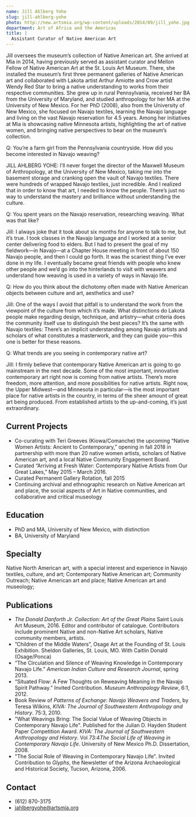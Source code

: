 ```yaml
---
name: Jill Ahlberg Yohe
slug: jill-ahlberg-yohe
photo: http://new.artsmia.org/wp-content/uploads/2014/09/jill_yohe.jpg
department: Art of Africa and the Americas
title: |
  Assistant Curator of Native American Art
---
```


Jill oversees the museum’s collection of Native American art. She arrived at Mia in 2014, having previously served as assistant curator and Mellon Fellow of Native American Art at the St. Louis Art Museum. There, she installed the museum’s first three permanent galleries of Native American art and collaborated with Lakota artist Arthur Amiotte and Crow artist Wendy Red Star to bring a native understanding to works from their respective communities. She grew up in rural Pennsylvania, received her BA from the University of Maryland, and studied anthropology for her MA at the University of New Mexico. For her PhD (2008), also from the University of New Mexico, she focused on Navajo textiles, learning the Navajo language and living on the vast Navajo reservation for 4.5 years. Among her initiatives at Mia is showcasing native Minnesota artists, highlighting the art of native women, and bringing native perspectives to bear on the museum’s collection.

Q: You’re a farm girl from the Pennsylvania countryside. How did you become interested in Navajo weaving?

JILL AHLBERG YOHE: I’ll never forget the director of the Maxwell Museum of Anthropology, at the University of New Mexico, taking me into the basement storage and cranking open the vault of Navajo textiles. There were hundreds of wrapped Navajo textiles, just incredible. And I realized that in order to know that art, I needed to know the people. There’s just no way to understand the mastery and brilliance without understanding the culture.

Q: You spent years on the Navajo reservation, researching weaving. What was that like?

Jill: I always joke that it took about six months for anyone to talk to me, but it’s true. I took classes in the Navajo language and I worked at a senior center delivering food to elders. But I had to present the goal of my fieldwork—in Navajo—at a Chapter House meeting in front of about 150 Navajo people, and then I could go forth. It was the scariest thing I’ve ever done in my life. I eventually became great friends with people who knew other people and we’d go into the hinterlands to visit with weavers and understand how weaving is used in a variety of ways in Navajo life.

Q: How do you think about the dichotomy often made with Native American objects between culture and art, aesthetics and use?

Jill: One of the ways I avoid that pitfall is to understand the work from the viewpoint of the culture from which it’s made. What distinctions do Lakota people make regarding design, technique, and artistry—what criteria does the community itself use to distinguish the best pieces? It’s the same with Navajo textiles: There’s an implicit understanding among Navajo artists and scholars of what constitutes a masterwork, and they can guide you—this one is better for these reasons.

Q: What trends are you seeing in contemporary native art?

Jill: I firmly believe that contemporary Native American art is going to go mainstream in the next decade. Some of the most important, innovative contemporary art right now is coming from native artists. There’s more freedom, more attention, and more possibilities for native artists. Right now, the Upper Midwest—and Minnesota in particular—is the most important place for native artists in the country, in terms of the sheer amount of great art being produced. From established artists to the up-and-coming, it’s just extraordinary.

## Current Projects
- Co-curating with Teri Greeves (Kiowa/Comanche) the upcoming “Native Women Artists: Ancient to Contemporary,”   opening in fall 2018 in partnership with more than 20 native women artists, scholars of Native American art, and a local Native Community Engagement Board.
- Curated “Arriving at Fresh Water: Contemporary Native Artists from Our Great Lakes,” May 2015 – March 2016.
- Curated Permanent Gallery Rotation, fall 2015
- Continuing archival and ethnographic research on Native American art and place, the social aspects of Art in Native communities, and collaborative and critical museology  

## Education
- PhD and MA, University of New Mexico, with distinction
- BA, University of Maryland

## Specialty
Native North American art, with a special interest and experience in Navajo textiles, culture, and art; Contemporary Native American art; Community Outreach; Native American art and place; Native American art and museology;  

## Publications
- <em>The Donald Danforth Jr. Collection: Art of the Great Plains</em> Saint Louis Art Museum, 2016. Editor and contributor of catalogue. Contributors include prominent Native and non-Native Art scholars, Native community members, artists.
- ”Children of the Middle Waters”, Osage Art at the Founding of St. Louis Exhibition. Sheldon Galleries, St. Louis, MO. With Caitlin Donald (Osage/Ponca)
- “The Circulation and Silence of Weaving Knowledge in Contemporary Navajo Life.” <em>American Indian Culture and Research Journal</em>, spring 2013.
- “Situated Flow: A Few Thoughts on Reweaving Meaning in the Navajo Spirit Pathway.” Invited Contribution. <em>Museum Anthropology Review</em>, 6:1, 2012.
- Book Review of <em>Patterns of Exchange: Navajo Weavers and Traders</em>, by Teresa Wilkins, <em>KIVA: The Journal of Southwestern Anthropology and History</em>. 75:3, 2010.
- "What Weavings Bring: The Social Value of Weaving Objects in Contemporary Navajo Life". Published for the Julian D. Hayden Student Paper Competition Award. <em>KIVA: The Journal of Southwestern Anthropology and History</em>. Vol 73:4<em>The Social Life of Weaving in Contemporary Navajo Life</em>. University of New Mexico Ph.D. Dissertation, 2008.
- "The Social Role of Weaving in Contemporary Navajo Life". Invited Contribution to <em>Glyphs</em>, the Newsletter of the Arizona Archaeological and Historical Society, Tucson, Arizona, 2006.

## Contact
* (612) 870-3175
* [jahlbergyohe@artsmia.org](mailto:jahlbergyohe@artsmia.org)
